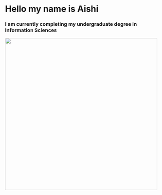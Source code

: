 # Hello my name is Aishi

### I am currently completing my undergraduate degree in Information Sciences


 <img src = "![image](https://github.com/user-attachments/assets/61f8788e-d87b-4691-8fb9-0afd4c60aa5d)
" width = "500px" height = "500px">
